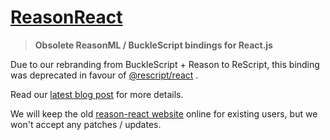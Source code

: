 # [ReasonReact](https://reasonml.github.io/reason-react/) 

> **Obsolete ReasonML / BuckleScript bindings for React.js**

Due to our rebranding from BuckleScript + Reason to ReScript, this binding was deprecated in favour of [@rescript/react](https://github.com/rescript-lang/rescript-react) .
 
Read our [latest blog post](https://reasonml.github.io/reason-react/blog/2021/05/07/rescript-migration) for more details.

We will keep the old [reason-react website](https://reasonml.github.io/reason-react/) online for existing users, but we won't accept any patches / updates.

